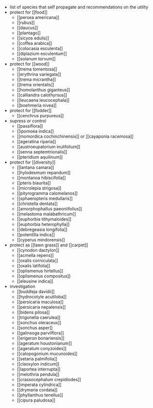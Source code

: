 - list of species that self propagate and recommendations on the utility
- protect for [[food]]
	- [[persea americana]]
	- [[rubus]]
	- [[daucus]]
	- [[plantago]]
	- [[sicyos edulis]]
	- [[coffea arabica]]
	- [[colocasia esculenta]]
	- [[diplazium esculentum]]
	- [[solanum torvum]]
- protect for [[wood]]
	- [[trema tomentosa]]
	- [[erythrina variegata]]
	- [[trema micrantha]]
	- [[trema orientalis]]
	- [[homolanthus giganteus]]
	- [[calliandra calothyrsus]]
	- [[leucaena leucocephala]]
	- [[boehmeria nivea]]
- protect for [[fodder]]
	- [[cenchrus purpureus]]
- supress or control
	- [[passiflora]]
	- [[ipomoea indica]]
	- [[momordica cochinchinensis]] or [[cayaponia racemosa]]
	- [[ageratina riparia]]
	- [[austroeupatorium inulifolium]]
	- [[senna septemtrionalis]]
	- [[pteridium aquilinum]]
- protect for [[diversity]]
	- [[lantana camara]]
	- [[hylodesmum repandum]]
	- [[montanoa hibiscifolia]]
	- [[pteris biaurita]]
	- [[microlepia strigosa]]
	- [[pityrogramma calomelanos]]
	- [[sphaeropteris medullaris]]
	- [[christella dentata]]
	- [[amorphophallus paeoniifolius]]
	- [[melastoma malabathricum]]
	- [[euphorbia tithymaloides]]
	- [[euphorbia heterophylla]]
	- [[debregeasia longifolia]]
	- [[potentilla indica]]
	- [[cyperus mindorensis]]
- protect as [[lawn grass]] and [[carpet]]
	- [[cynodon dactylon]]
	- [[acmella repens]]
	- [[oxalis corniculata]]
	- [[oxalis latifolia]]
	- [[oplismenus hirtellus]]
	- [[oplismenus compositus]]
	- [[eleusine indica]]
- investigation
	- [[buddleja davidii]]
	- [[hydrocotyle acutiloba]]
	- [[persicaria maculosa]]
	- [[persicaria nepalensis]]
	- [[bidens pilosa]]
	- [[trigonella caerulea]]
	- [[sonchus oleraceus]]
	- [[sonchus asper]]
	- [[galinsoga parvilflora]]
	- [[erigeron bonariensis]]
	- [[ageratum houstonianum]]
	- [[ageratum conyzoides]]
	- [[calopogonium mucunoides]]
	- [[setaria palmifolia]]
	- [[claoxylon indicum]]
	- [[laportea interrupta]]
	- [[melothria pendula]]
	- [[crassocephalum crepidiodes]]
	- [[imperata cylindrica]]
	- [[drymaria cordata]]
	- [[phyllanthus tenellus]]
	- [[cipura paludosa]]